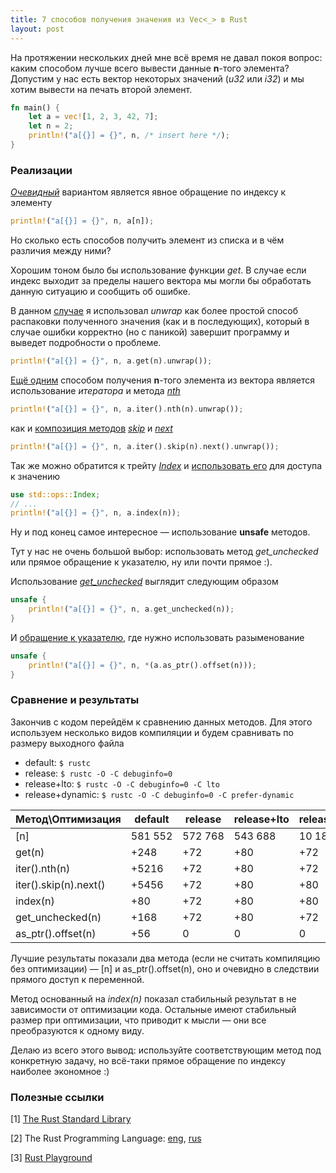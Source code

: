 ```yaml
---
title: 7 способов получения значения из Vec<_> в Rust
layout: post
---
```


На протяжении нескольких дней мне всё время не давал покоя вопрос: каким способом лучше всего 
вывести данные **n**-того элемента? Допустим у нас есть вектор некоторых значений (*u32* или *i32*) 
и мы хотим вывести на печать второй элемент. 

```rust
fn main() {
    let a = vec![1, 2, 3, 42, 7];
    let n = 2;
    println!("a[{}] = {}", n, /* insert here */);
}
```

### Реализации

[*Очевидный*](http://is.gd/WE69jq) вариантом является явное обращение по индексу к элементу

```rust
println!("a[{}] = {}", n, a[n]);
```

Но сколько есть способов получить элемент из списка и в чём различия между ними?

Хорошим тоном было бы использование функции *get*. В случае если индекс выходит за пределы 
нашего вектора мы могли бы обработать данную ситуацию и сообщить об ошибке.

В данном [случае](http://is.gd/c8OnJD) я использовал *unwrap* как более простой способ распаковки 
полученного значения (как и в последующих), который в случае ошибки корректно (но с паникой) 
завершит программу и выведет подробности о проблеме.

```rust
println!("a[{}] = {}", n, a.get(n).unwrap());
```

[Ещё одним](http://is.gd/ySZQDF) способом получения **n**-того элемента из вектора является 
использование *итератора* и метода
[*nth*](https://doc.rust-lang.org/stable/std/iter/trait.Iterator.html#method.nth) 

```rust
println!("a[{}] = {}", n, a.iter().nth(n).unwrap());
```

как и [композиция методов](http://is.gd/4ojyBS)
[*skip*](https://doc.rust-lang.org/stable/std/iter/trait.Iterator.html#method.skip) и 
[*next*](https://doc.rust-lang.org/stable/std/iter/trait.Iterator.html#tymethod.next) 

```rust
println!("a[{}] = {}", n, a.iter().skip(n).next().unwrap());
```

Так же можно обратится к трейту [*Index*](https://doc.rust-lang.org/stable/std/ops/trait.Index.html)
и [использовать его](http://is.gd/cdK0Kk) для доступа к значению

```rust
use std::ops::Index;
// ...
println!("a[{}] = {}", n, a.index(n));
```

Ну и под конец самое интересное — использование **unsafe** методов.

Тут у нас не очень большой выбор: использовать метод *get_unchecked* или прямое обращение к 
указателю, ну или почти прямое :).

Использование [*get_unchecked*](http://is.gd/1zI5D1) выглядит следующим образом

```rust
unsafe {
    println!("a[{}] = {}", n, a.get_unchecked(n));
}
```

И [обращение к указателю](http://is.gd/SUpQCP), где нужно использовать разыменование

```rust
unsafe {
    println!("a[{}] = {}", n, *(a.as_ptr().offset(n)));
}
```

### Сравнение и результаты

Закончив с кодом перейдём к сравнению данных методов. Для этого используем несколько видов 
компиляции и будем сравнивать по размеру выходного файла

  * default: `$ rustc`
  * release: `$ rustc -O -C debuginfo=0`
  * release+lto: `$ rustc -O -C debuginfo=0 -C lto`
  * release+dynamic: `$ rustc -O -C debuginfo=0 -C prefer-dynamic`

| Метод\Оптимизация     | default | release | release+lto | release+dynamic |
|-----------------------|---------|---------|-------------|-----------------|
| [n]                   | 581 552 | 572 768 | 543 688     | 10 184          |
| get(n)                | +248    | +72     | +80         | +72             |
| iter().nth(n)         | +5216   | +72     | +80         | +72             |
| iter().skip(n).next() | +5456   | +72     | +80         | +80             |
| index(n)              | +80     | +72     | +80         | +80             |
| get_unchecked(n)      | +168    | +72     | +80         | +72             |
| as_ptr().offset(n)    | +56     | 0       | 0           | 0               |

Лучшие результаты показали два метода (если не считать компиляцию без оптимизации) — [n] и 
as_ptr().offset(n), оно и очевидно в следствии прямого доступ к переменной.

Метод основанный на *index(n)* показал стабильный результат в не зависимости от оптимизации кода.
Остальные имеют стабильный размер при оптимизации, что приводит к мысли — они все преобразуются к 
одному виду.

Делаю из всего этого вывод: используйте соответствующим метод под конкретную задачу, но всё-таки 
прямое обращение по индексу наиболее экономное :)

### Полезные ссылки
[1] [The Rust Standard Library](https://doc.rust-lang.org/stable/std/)

[2] The Rust Programming Language: [eng](https://doc.rust-lang.org/book/), 
[rus](https://rurust.github.io/rust_book_ru/index.html)

[3] [Rust Playground](https://play.rust-lang.org/)
